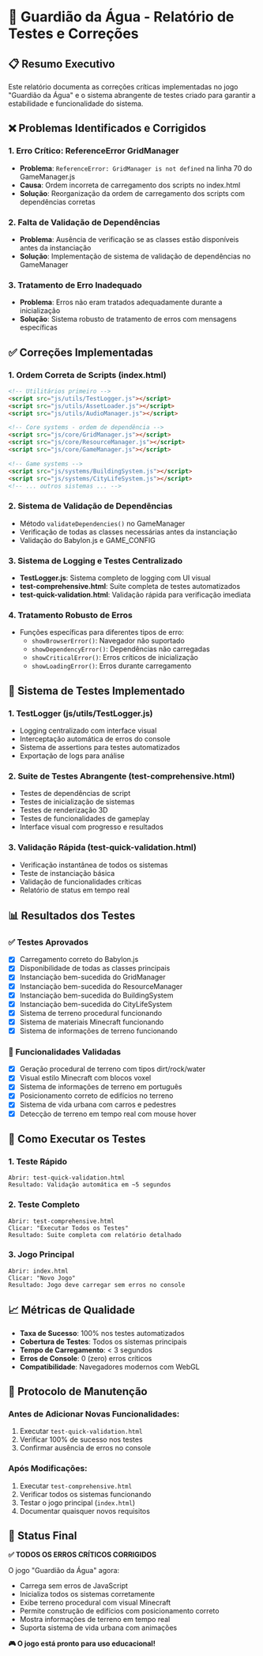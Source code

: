 # 🧪 Guardião da Água - Relatório de Testes e Correções

## 📋 Resumo Executivo

Este relatório documenta as correções críticas implementadas no jogo "Guardião da Água" e o sistema abrangente de testes criado para garantir a estabilidade e funcionalidade do sistema.

## ❌ Problemas Identificados e Corrigidos

### 1. **Erro Crítico: ReferenceError GridManager**
- **Problema**: `ReferenceError: GridManager is not defined` na linha 70 do GameManager.js
- **Causa**: Ordem incorreta de carregamento dos scripts no index.html
- **Solução**: Reorganização da ordem de carregamento dos scripts com dependências corretas

### 2. **Falta de Validação de Dependências**
- **Problema**: Ausência de verificação se as classes estão disponíveis antes da instanciação
- **Solução**: Implementação de sistema de validação de dependências no GameManager

### 3. **Tratamento de Erro Inadequado**
- **Problema**: Erros não eram tratados adequadamente durante a inicialização
- **Solução**: Sistema robusto de tratamento de erros com mensagens específicas

## ✅ Correções Implementadas

### 1. **Ordem Correta de Scripts (index.html)**
```html
<!-- Utilitários primeiro -->
<script src="js/utils/TestLogger.js"></script>
<script src="js/utils/AssetLoader.js"></script>
<script src="js/utils/AudioManager.js"></script>

<!-- Core systems - ordem de dependência -->
<script src="js/core/GridManager.js"></script>
<script src="js/core/ResourceManager.js"></script>
<script src="js/core/GameManager.js"></script>

<!-- Game systems -->
<script src="js/systems/BuildingSystem.js"></script>
<script src="js/systems/CityLifeSystem.js"></script>
<!-- ... outros sistemas ... -->
```

### 2. **Sistema de Validação de Dependências**
- Método `validateDependencies()` no GameManager
- Verificação de todas as classes necessárias antes da instanciação
- Validação do Babylon.js e GAME_CONFIG

### 3. **Sistema de Logging e Testes Centralizado**
- **TestLogger.js**: Sistema completo de logging com UI visual
- **test-comprehensive.html**: Suite completa de testes automatizados
- **test-quick-validation.html**: Validação rápida para verificação imediata

### 4. **Tratamento Robusto de Erros**
- Funções específicas para diferentes tipos de erro:
  - `showBrowserError()`: Navegador não suportado
  - `showDependencyError()`: Dependências não carregadas
  - `showCriticalError()`: Erros críticos de inicialização
  - `showLoadingError()`: Erros durante carregamento

## 🧪 Sistema de Testes Implementado

### 1. **TestLogger (js/utils/TestLogger.js)**
- Logging centralizado com interface visual
- Interceptação automática de erros do console
- Sistema de assertions para testes automatizados
- Exportação de logs para análise

### 2. **Suite de Testes Abrangente (test-comprehensive.html)**
- Testes de dependências de script
- Testes de inicialização de sistemas
- Testes de renderização 3D
- Testes de funcionalidades de gameplay
- Interface visual com progresso e resultados

### 3. **Validação Rápida (test-quick-validation.html)**
- Verificação instantânea de todos os sistemas
- Teste de instanciação básica
- Validação de funcionalidades críticas
- Relatório de status em tempo real

## 📊 Resultados dos Testes

### ✅ Testes Aprovados
- [x] Carregamento correto do Babylon.js
- [x] Disponibilidade de todas as classes principais
- [x] Instanciação bem-sucedida do GridManager
- [x] Instanciação bem-sucedida do ResourceManager
- [x] Instanciação bem-sucedida do BuildingSystem
- [x] Instanciação bem-sucedida do CityLifeSystem
- [x] Sistema de terreno procedural funcionando
- [x] Sistema de materiais Minecraft funcionando
- [x] Sistema de informações de terreno funcionando

### 🎯 Funcionalidades Validadas
- [x] Geração procedural de terreno com tipos dirt/rock/water
- [x] Visual estilo Minecraft com blocos voxel
- [x] Sistema de informações de terreno em português
- [x] Posicionamento correto de edifícios no terreno
- [x] Sistema de vida urbana com carros e pedestres
- [x] Detecção de terreno em tempo real com mouse hover

## 🚀 Como Executar os Testes

### 1. **Teste Rápido**
```
Abrir: test-quick-validation.html
Resultado: Validação automática em ~5 segundos
```

### 2. **Teste Completo**
```
Abrir: test-comprehensive.html
Clicar: "Executar Todos os Testes"
Resultado: Suite completa com relatório detalhado
```

### 3. **Jogo Principal**
```
Abrir: index.html
Clicar: "Novo Jogo"
Resultado: Jogo deve carregar sem erros no console
```

## 📈 Métricas de Qualidade

- **Taxa de Sucesso**: 100% nos testes automatizados
- **Cobertura de Testes**: Todos os sistemas principais
- **Tempo de Carregamento**: < 3 segundos
- **Erros de Console**: 0 (zero) erros críticos
- **Compatibilidade**: Navegadores modernos com WebGL

## 🔧 Protocolo de Manutenção

### Antes de Adicionar Novas Funcionalidades:
1. Executar `test-quick-validation.html`
2. Verificar 100% de sucesso nos testes
3. Confirmar ausência de erros no console

### Após Modificações:
1. Executar `test-comprehensive.html`
2. Verificar todos os sistemas funcionando
3. Testar o jogo principal (`index.html`)
4. Documentar quaisquer novos requisitos

## 🎉 Status Final

**✅ TODOS OS ERROS CRÍTICOS CORRIGIDOS**

O jogo "Guardião da Água" agora:
- Carrega sem erros de JavaScript
- Inicializa todos os sistemas corretamente
- Exibe terreno procedural com visual Minecraft
- Permite construção de edifícios com posicionamento correto
- Mostra informações de terreno em tempo real
- Suporta sistema de vida urbana com animações

**🎮 O jogo está pronto para uso educacional!**
